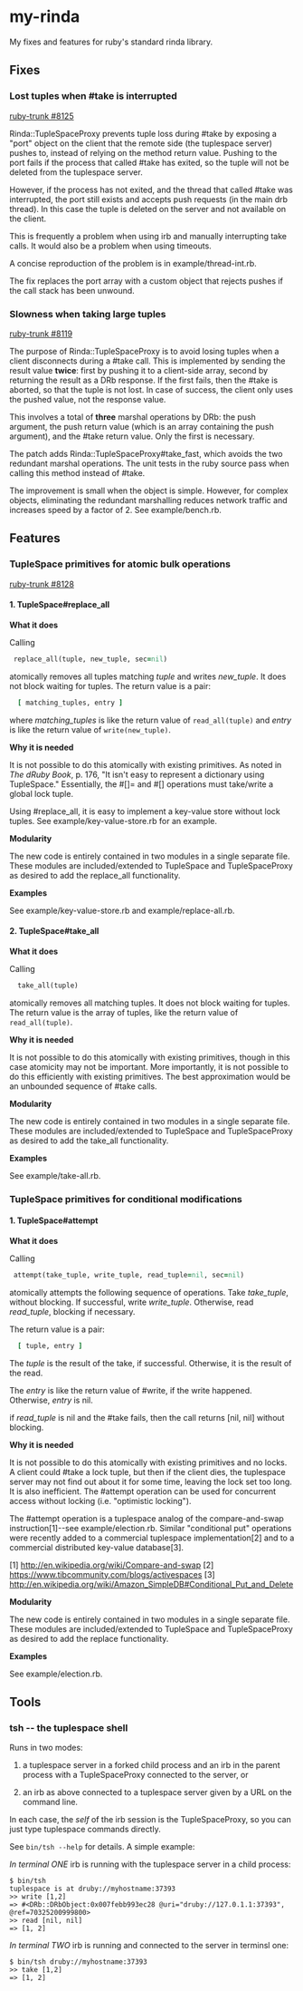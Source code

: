 my-rinda
========

My fixes and features for ruby's standard rinda library.

## Fixes ##

### Lost tuples when #take is interrupted ###

[ruby-trunk #8125](https://bugs.ruby-lang.org/issues/8125)

Rinda::TupleSpaceProxy prevents tuple loss during #take by exposing a "port" object on the client that the remote side (the tuplespace server) pushes to, instead of relying on the method return value. Pushing to the port fails if the process that called #take has exited, so the tuple will not be deleted from the tuplespace server.

However, if the process has not exited, and the thread that called #take was interrupted, the port still exists and accepts push requests (in the main drb thread). In this case the tuple is deleted on the server and not available on the client.

This is frequently a problem when using irb and manually interrupting take calls. It would also be a problem when using timeouts.

A concise reproduction of the problem is in example/thread-int.rb.

The fix replaces the port array with a custom object that rejects pushes if the call stack has been unwound.


### Slowness when taking large tuples ###

[ruby-trunk #8119](https://bugs.ruby-lang.org/issues/8119)

The purpose of Rinda::TupleSpaceProxy is to avoid losing tuples when a client disconnects during a #take call. This is implemented by sending the result value **twice**: first by pushing it to a client-side array, second by returning the result as a DRb response. If the first fails, then the #take is aborted, so that the tuple is not lost. In case of success, the client only uses the pushed value, not the response value.

This involves a total of **three** marshal operations by DRb: the push argument, the push return value (which is an array containing the push argument), and the #take return value. Only the first is necessary.

The patch adds Rinda::TupleSpaceProxy#take_fast, which avoids the two redundant marshal operations. The unit tests in the ruby source pass when calling this method instead of #take.

The improvement is small when the object is simple. However, for complex objects, eliminating the redundant marshalling reduces network traffic and increases speed by a factor of 2. See example/bench.rb.


## Features ##

### TupleSpace primitives for atomic bulk operations ###

[ruby-trunk #8128](https://bugs.ruby-lang.org/issues/8128)

#### 1. TupleSpace#replace_all ####

**What it does**

Calling

 ```ruby
  replace_all(tuple, new_tuple, sec=nil)
```

atomically removes all tuples matching _tuple_ and writes _new_tuple_. It does not block waiting for tuples. The return value is a pair:

```ruby
  [ matching_tuples, entry ]
```

where _matching_tuples_ is like the return value of `read_all(tuple)` and
_entry_ is like the return value of `write(new_tuple)`.


**Why it is needed**

It is not possible to do this atomically with existing primitives. As noted in _The dRuby Book_, p. 176, "It isn't easy to represent a dictionary using TupleSpace." Essentially, the #[]= and #[] operations must take/write a global lock tuple.

Using #replace_all, it is easy to implement a key-value store without lock tuples. See example/key-value-store.rb for an example.


**Modularity**

The new code is entirely contained in two modules in a single separate file. These modules are included/extended to TupleSpace and TupleSpaceProxy as desired to add the replace_all functionality.


**Examples**

See example/key-value-store.rb and example/replace-all.rb.


#### 2. TupleSpace#take_all ####

**What it does**

Calling

```ruby
  take_all(tuple)
```

atomically removes all matching tuples. It does not block waiting for tuples. The return value is the array of tuples, like the return value of `read_all(tuple)`.


**Why it is needed**

It is not possible to do this atomically with existing primitives, though in this case atomicity may not be important. More importantly, it is not possible to do this efficiently with existing primitives. The best approximation would be an unbounded sequence of #take calls.


**Modularity**

The new code is entirely contained in two modules in a single separate file. These modules are included/extended to TupleSpace and TupleSpaceProxy as desired to add the take_all functionality.


**Examples**

See example/take-all.rb.


### TupleSpace primitives for conditional modifications ###

#### 1. TupleSpace#attempt ####

**What it does**

Calling

 ```ruby
  attempt(take_tuple, write_tuple, read_tuple=nil, sec=nil)
```

atomically attempts the following sequence of operations. Take _take_tuple_, without blocking. If successful, write _write_tuple_. Otherwise, read _read_tuple_, blocking if necessary.

The return value is a pair:

```ruby
  [ tuple, entry ]
```

The _tuple_ is the result of the take, if successful. Otherwise, it is
the result of the read.

The _entry_ is like the return value of #write, if the write happened.
Otherwise, _entry_ is nil.

if _read_tuple_ is nil and the #take fails, then the call returns
[nil, nil] without blocking.


**Why it is needed**

It is not possible to do this atomically with existing primitives and no locks. A client could #take a lock tuple, but then if the client dies, the tuplespace server may not find out about it for some time, leaving the lock set too long. It is also inefficient. The #attempt operation can be used for concurrent access without locking (i.e. "optimistic locking").

The #attempt operation is a tuplespace analog of the compare-and-swap instruction[1]--see example/election.rb. Similar "conditional put" operations were recently added to a commercial tuplespace implementation[2] and to a commercial distributed key-value database[3].

[1] http://en.wikipedia.org/wiki/Compare-and-swap
[2] https://www.tibcommunity.com/blogs/activespaces
[3] http://en.wikipedia.org/wiki/Amazon_SimpleDB#Conditional_Put_and_Delete

**Modularity**

The new code is entirely contained in two modules in a single separate file. These modules are included/extended to TupleSpace and TupleSpaceProxy as desired to add the replace functionality.


**Examples**

See example/election.rb.


## Tools ##

### tsh -- the tuplespace shell ###

Runs in two modes:

1. a tuplespace server in a forked child process and an irb in the parent process with a TupleSpaceProxy connected to the server, or

2. an irb as above connected to a tuplespace server given by a URL on the command line.

In each case, the _self_ of the irb session is the TupleSpaceProxy, so you can just type tuplespace commands directly.

See `bin/tsh --help` for details. A simple example:

*In terminal ONE* irb is running with the tuplespace server in a child process:

    $ bin/tsh
    tuplespace is at druby://myhostname:37393
    >> write [1,2]
    => #<DRb::DRbObject:0x007febb993ec28 @uri="druby://127.0.1.1:37393", @ref=70325200999800>
    >> read [nil, nil]
    => [1, 2]


*In terminal TWO* irb is running and connected to the server in terminsl one:

    $ bin/tsh druby://myhostname:37393
    >> take [1,2]
    => [1, 2]
